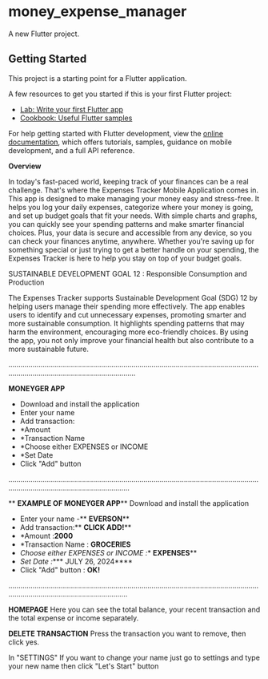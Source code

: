 # money_expense_manager

A new Flutter project.

## Getting Started

This project is a starting point for a Flutter application.

A few resources to get you started if this is your first Flutter project:

- [Lab: Write your first Flutter app](https://docs.flutter.dev/get-started/codelab)
- [Cookbook: Useful Flutter samples](https://docs.flutter.dev/cookbook)

For help getting started with Flutter development, view the
[online documentation](https://docs.flutter.dev/), which offers tutorials,
samples, guidance on mobile development, and a full API reference.

**Overview**

In today's fast-paced world, keeping track of your finances can be a real challenge. That's
where the Expenses Tracker Mobile Application comes in. This app is designed to make managing 
your money easy and stress-free. It helps you log your daily expenses, categorize where your 
money is going, and set up budget goals that fit your needs. With simple charts and graphs, you 
can quickly see your spending patterns and make smarter financial choices. Plus, your data is 
secure and accessible from any device, so you can check your finances anytime, anywhere. 
Whether you're saving up for something special or just trying to get a better handle on your 
spending, the Expenses Tracker is here to help you stay on top of your budget goals.

SUSTAINABLE DEVELOPMENT GOAL 12 : Responsible Consumption and Production

The Expenses Tracker supports Sustainable Development Goal (SDG) 12 by helping users manage their 
spending more effectively. The app enables users to identify and cut unnecessary expenses, promoting 
smarter and more sustainable consumption. It highlights spending patterns that may harm the environment, 
encouraging more eco-friendly choices. By using the app, you not only improve your financial health but 
also contribute to a more sustainable future.

...........................................................................................................................................................................................


**MONEYGER APP**
-  Download and install the application
-  Enter your name
-  Add transaction:
- *Amount
- *Transaction Name
- *Choose either EXPENSES or INCOME
- *Set Date
- Click "Add" button

........................................................................................................................................................................................


** **EXAMPLE OF MONEYGER APP****
 Download and install the application
-  Enter your name -** **EVERSON****
-  Add transaction:** **CLICK ADD!****
- *Amount :**2000**
- *Transaction Name : **GROCERIES**
- *Choose either EXPENSES or INCOME :** **EXPENSES****
- *Set Date :**** JULY 26, 2024****
- Click "Add" button : **OK!**

  
.......................................................................................................................................................................................


**HOMEPAGE**
Here you can see the total balance, your recent transaction and the total expense or income separately.

**DELETE TRANSACTION**
Press the transaction you want to remove, then click yes.

In "SETTINGS"
If you want to change your name just go to settings and type your new name then click "Let's Start" button

